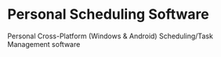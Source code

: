 # Personal Scheduling Software
 Personal Cross-Platform (Windows & Android) Scheduling/Task Management software

